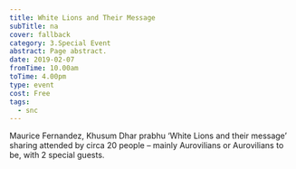 ```yaml
---
title: White Lions and Their Message
subTitle: na
cover: fallback
category: 3.Special Event
abstract: Page abstract.
date: 2019-02-07
fromTime: 10.00am
toTime: 4.00pm
type: event
cost: Free
tags:
  - snc
---
```


Maurice Fernandez, Khusum Dhar prabhu ‘White Lions and their message’ sharing attended by circa 20 people – mainly Aurovilians or Aurovilians to be, with 2 special guests.


